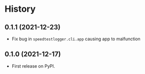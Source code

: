 # History

## 0.1.1 (2021-12-23)

* Fix bug in `speedtestlogger.cli.app` causing app to malfunction

## 0.1.0 (2021-12-17)

* First release on PyPI.
